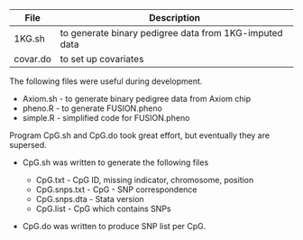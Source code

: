 File | Description
---------|------------
1KG.sh   | to generate binary pedigree data from 1KG-imputed data
covar.do | to set up covariates

The following files were useful during development.

* Axiom.sh - to generate binary pedigree data from Axiom chip
*  pheno.R - to generate FUSION.pheno
* simple.R - simplified code for FUSION.pheno

Program CpG.sh and CpG.do took great effort, but eventually they are supersed.

* CpG.sh was written to generate the following files

  * CpG.txt - CpG ID, missing indicator, chromosome, position
  * CpG.snps.txt - CpG - SNP correspondence
  * CpG.snps.dta - Stata version
  * CpG.list - CpG which contains SNPs

* CpG.do was written to produce SNP list per CpG.
